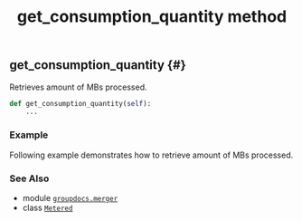﻿---
title: get_consumption_quantity method
second_title: GroupDocs.Merger for Python via .NET API References
description: 
type: docs
url: /python-net/groupdocs.merger/metered/get_consumption_quantity/
is_root: false
weight: 30
---

## get_consumption_quantity {#}

Retrieves amount of MBs processed.



```python
def get_consumption_quantity(self):
    ...
```



### Example 


Following example demonstrates how to retrieve amount of MBs processed.



### See Also
* module [`groupdocs.merger`](../../)
* class [`Metered`](/merger/python-net/groupdocs.merger/metered)
